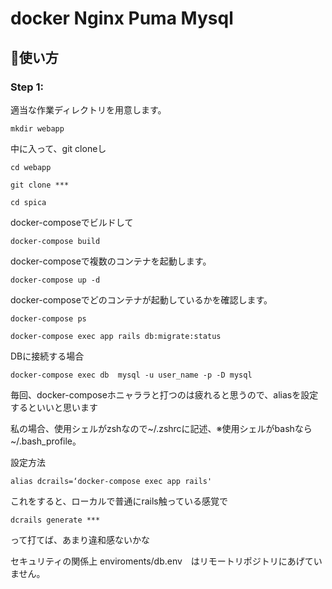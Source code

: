 # docker Nginx Puma Mysql
## :memo:使い方

### Step 1: 

適当な作業ディレクトリを用意します。

`mkdir webapp`

中に入って、git cloneし

`cd webapp`

`git clone ***`

`cd spica`

docker-composeでビルドして

`docker-compose build`

docker-composeで複数のコンテナを起動します。

`docker-compose up -d`

docker-composeでどのコンテナが起動しているかを確認します。

`docker-compose ps `

`docker-compose exec app rails db:migrate:status`

DBに接続する場合

`docker-compose exec db  mysql -u user_name -p -D mysql`

毎回、docker-composeホニャララと打つのは疲れると思うので、aliasを設定するといいと思います


私の場合、使用シェルがzshなので~/.zshrcに記述、※使用シェルがbashなら~/.bash_profile。

設定方法

`alias dcrails=‘docker-compose exec app rails'`

これをすると、ローカルで普通にrails触っている感覚で

`dcrails generate *** `

って打てば、あまり違和感ないかな

セキュリティの関係上 enviroments/db.env　はリモートリポジトリにあげていません。
